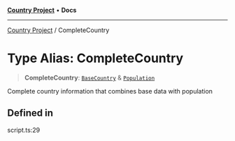 [**Country Project**](../README.md) • **Docs**

***

[Country Project](../README.md) / CompleteCountry

# Type Alias: CompleteCountry

> **CompleteCountry**: [`BaseCountry`](../interfaces/BaseCountry.md) & [`Population`](../interfaces/Population.md)

Complete country information that combines base data with population

## Defined in

script.ts:29
